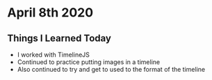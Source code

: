 # April 8th 2020

## Things I Learned Today
- I worked with TimelineJS
- Continued to practice putting images in a timeline
- Also continued to try and get to used to the format of the timeline